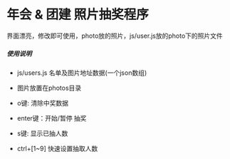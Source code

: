 # 年会 & 团建 照片抽奖程序
界面漂亮，修改即可使用，photo放的照片，js/user.js放的photo下的照片文件
##### 使用说明
- js/users.js 名单及图片地址数据(一个json数组)
- 图片放置在photos目录

- o键: 清除中奖数据
- enter键：开始/暂停 抽奖
- s键: 显示已抽人数
- ctrl+[1~9] 快速设置抽取人数